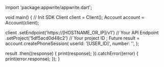 import 'package:appwrite/appwrite.dart';

void main() { // Init SDK
  Client client = Client();
  Account account = Account(client);

  client
    .setEndpoint('https://[HOSTNAME_OR_IP]/v1') // Your API Endpoint
    .setProject('5df5acd0d48c2') // Your project ID
  ;
  Future result = account.createPhoneSession(
    userId: '[USER_ID]',
    number: '',
  );

  result
    .then((response) {
      print(response);
    }).catchError((error) {
      print(error.response);
  });
}
